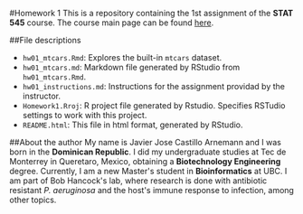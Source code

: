 #Homework 1
This is a repository containing the 1st assignment of the **STAT 545** course. The course main page can be found [here](http://stat545.com/).

##File descriptions
* `hw01_mtcars.Rmd`: Explores the built-in `mtcars` dataset.
* `hw01_mtcars.md`: Markdown file generated by RStudio from `hw01_mtcars.Rmd`.
* `hw01_instructions.md`: Instructions for the assignment providad by the instructor.
* `Homework1.Rroj`: R project file generated by Rstudio. Specifies RSTudio settings to work with this project.
* `README.html`: This file in html format, generated by RStudio.


##About the author
My name is Javier Jose Castillo Arnemann and I was born in the **Dominican Republic**. I did my undergraduate studies at Tec de Monterrey in Queretaro, Mexico, obtaining a **Biotechnology Engineering** degree. Currently, I am a new Master's student in **Bioinformatics** at UBC. I am part of Bob Hancock's lab, where research is done with antibiotic resistant *P. aeruginosa* and the host's immune response to infection, among other topics. 

